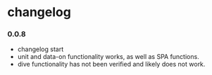 # changelog

### 0.0.8
- changelog start
- unit and data-on functionality works, as well as SPA functions.
- dive functionality has not been verified and likely does not work.